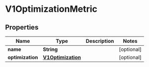 

# V1OptimizationMetric

## Properties

Name | Type | Description | Notes
------------ | ------------- | ------------- | -------------
**name** | **String** |  |  [optional]
**optimization** | [**V1Optimization**](V1Optimization.md) |  |  [optional]



